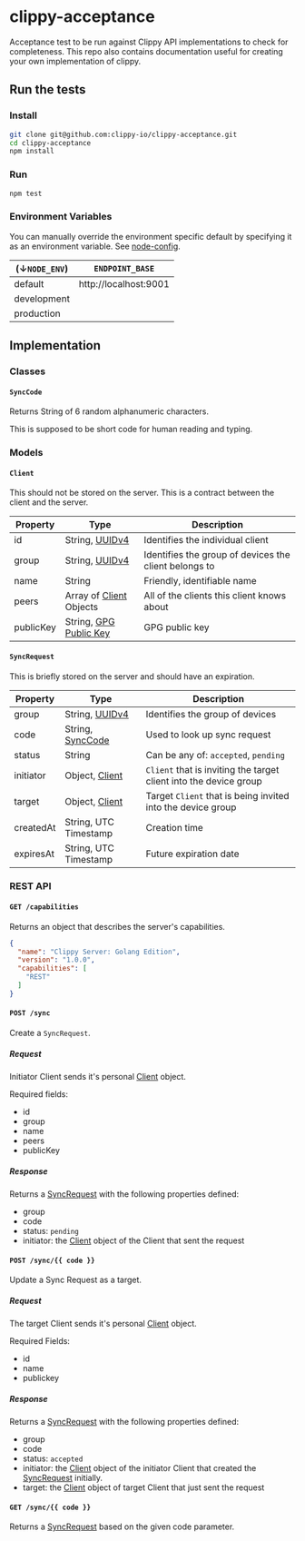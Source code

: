clippy-acceptance
=================

Acceptance test to be run against Clippy API implementations to check for
completeness. This repo also contains documentation useful for creating your own
implementation of clippy.

## Run the tests

### Install

```bash
git clone git@github.com:clippy-io/clippy-acceptance.git
cd clippy-acceptance
npm install
```

### Run

```bash
npm test
```

### Environment Variables

You can manually override the environment specific default by specifying it as
an environment variable. See [node-config][].

| (↓`NODE_ENV`) | `ENDPOINT_BASE`       |
|---------------|-----------------------|
| default       | http://localhost:9001 |
| development   |                       |
| production    |                       |

## Implementation

### Classes

#### `SyncCode`<a name="SyncCode"></a>

Returns String of 6 random alphanumeric characters. 

This is supposed to be short code for human reading and typing.

### Models

#### `Client`<a name="Client"></a>

This should not be stored on the server. This is a contract between the client
and the server.

| Property  | Type                              | Description                                           |
|-----------|-----------------------------------|-------------------------------------------------------|
| id        | String, [UUIDv4][]                | Identifies the individual client                      |
| group     | String, [UUIDv4][]                | Identifies the group of devices the client belongs to |
| name      | String                            | Friendly, identifiable name                           |
| peers     | Array of [Client][] Objects       | All of the clients this client knows about            |
| publicKey | String, [GPG Public Key][rfc4880] | GPG public key                                        |

#### `SyncRequest`<a name="SyncRequest"></a>

This is briefly stored on the server and should have an expiration.

| Property  | Type                  | Description                                                       |
|-----------|-----------------------|-------------------------------------------------------------------|
| group     | String, [UUIDv4][]    | Identifies the group of devices                                   |
| code      | String, [SyncCode][]  | Used to look up sync request                                      |
| status    | String                | Can be any of: `accepted`, `pending`                              |
| initiator | Object, [Client][]    | `Client` that is inviting the target client into the device group |
| target    | Object, [Client][]    | Target `Client` that is being invited into the device group       |
| createdAt | String, UTC Timestamp | Creation time
| expiresAt | String, UTC Timestamp | Future expiration date

### REST API

#### `GET /capabilities`

Returns an object that describes the server's capabilities.

```json
{
  "name": "Clippy Server: Golang Edition",
  "version": "1.0.0",
  "capabilities": [
    "REST"
  ]
}
```

#### `POST /sync`

Create a `SyncRequest`. 

##### Request

Initiator Client sends it's personal [Client][] object.

Required fields:

- id
- group 
- name 
- peers
- publicKey

##### Response

Returns a [SyncRequest][] with the following properties defined:

- group
- code
- status: `pending`
- initiator: the [Client][] object of the Client that sent the request

#### `POST /sync/{{ code }}`

Update a Sync Request as a target.

##### Request

The target Client sends it's personal [Client][] object.

Required Fields:

- id
- name
- publickey

##### Response

Returns a [SyncRequest][] with the following properties defined:

- group
- code
- status: `accepted`
- initiator: the [Client][] object of the initiator Client that created the [SyncRequest][] initially.
- target: the [Client][] object of target Client that just sent the request

#### `GET /sync/{{ code }}`

Returns a [SyncRequest][] based on the given code parameter. 

[Client]: #Client
[SyncCode]: #SyncCode
[SyncRequest]: #SyncRequest
[UUIDV4]: http://www.ietf.org/rfc/rfc4122.txt
[node-config]: https://github.com/lorenwest/node-config
[rfc4880]: http://tools.ietf.org/html/rfc4880
[SemVer]: http://semver.org/
